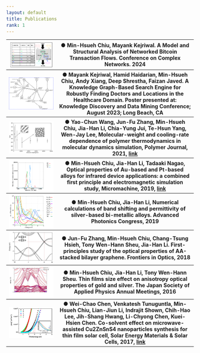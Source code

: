 ```yaml
---
layout: default
title: Publications
rank: 1
---
```

<table>
  <tr>
    <th><img class="publication_img" style="float: left;" src="/assets/images/publications/2023_btc.png"></th>
    <th>● <strong>Min-Hsueh Chiu</strong>, Mayank Kejriwal. A Model and Structural Analysis of Networked Bitcoin Transaction Flows. Conference on Complex Networks. 2024</th>
  </tr>
  <tr>
    <th><img class="publication_img" style="float: left;" src="/assets/images/publications/2023_KP_KDD.png"></th>
    <th>● Mayank Kejriwal, Hamid Haidarian, <strong>Min-Hsueh Chiu</strong>, Andy Xiang, Deep Shrestha, Faizan Javed. A Knowledge Graph-Based Search Engine for Robustly Finding Doctors and Locations in the Healthcare Domain. Poster presented at: Knowledge Discovery and Data Mining Conference; August 2023; Long Beach, CA</th>
  </tr>
  <tr>
    <th><img class="publication_img" style="float: left;" src="/assets/images/publications/2021_MD.png"></th>
    <th>● Yao-Chun Wang, Jun-Fu Zhang, <strong>Min-Hsueh Chiu</strong>, Jia-Han Li, Chia-Yung Jui, Te-Hsun Yang, Wen-Jay Lee, Molecular-weight and cooling-rate dependence of polymer thermodynamics in molecular dynamics simulation, Polymer Journal, 2021, <a href="https://www.nature.com/articles/s41428-020-00443-1">link</a></th>
  </tr>
  <tr>
    <th><img class="publication_img" style="float: left;" src="/assets/images/publications/2019_alloy.png"></th>
    <th>● <strong>Min-Hsueh Chiu</strong>, Jia-Han Li, Tadaaki Nagao, Optical properties of Au-based and Pt-based alloys for infrared device applications: a combined first principle and electromagnetic simulation study, Micromachine, 2019, <a href="https://www.mdpi.com/2072-666X/10/1/73">link</a></th>
  </tr>
  <tr>
    <th><img class="publication_img" style="float: left;" src="/assets/images/publications/2019_band_shift.png"></th>
    <th>● <strong>Min-Hsueh Chiu</strong>, Jia-Han Li, Numerical calculations of band shifting and permittivity of silver-based bi-metallic alloys. Advanced Photonics Congress, 2019</th>
  </tr>
  <tr>
    <th><img class="publication_img" style="float: left;" src="/assets/images/publications/2018_graphene.png"></th>
    <th>● Jun-Fu Zhang, <strong>Min-Hsueh Chiu</strong>, Chang-Tsung Hsieh, Tony Wen-Hann Sheu, Jia-Han Li. First-principles study of the optical properties of AA-stacked bilayer graphene. Frontiers in Optics, 2018</th>
  </tr>
  <tr>
    <th><img class="publication_img" style="float: left;" src="/assets/images/publications/2016_JSAP_OSA.jpg"></th>
    <th>● <strong>Min-Hsueh Chiu</strong>, Jia-Han Li, Tony Wen-Hann Sheu. Thin films size effect on anisotropy optical properties of gold and silver. The Japan Society of Applied Physics Annual Meetings, 2016</th>
  </tr>
  <tr>
    <th><img class="publication_img" style="float: left;" src="/assets/images/publications/2017_CZTS.png"></th>
    <th>● Wei-Chao Chen, Venkatesh Tunuguntla, <strong>Min-Hsueh Chiu</strong>, Lian-Jiun Li, Indrajit Shown, Chih-Hao Lee, Jih-Shang Hwang, Li-Chyong Chen, Kuei-Hsien Chen. Co-solvent effect on microwave-assisted Cu2ZnSnS4 nanoparticles synthesis for thin film solar cell, Solar Energy Materials & Solar Cells, 2017, <a href="https://www.sciencedirect.com/science/article/abs/pii/S0927024816305359">link</a></th>
  </tr>
</table>

